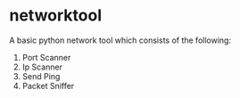 # networktool
A basic python network tool which consists of the following: 
1. Port Scanner                             
2. Ip Scanner                                  
3. Send Ping                                                 
4. Packet Sniffer
